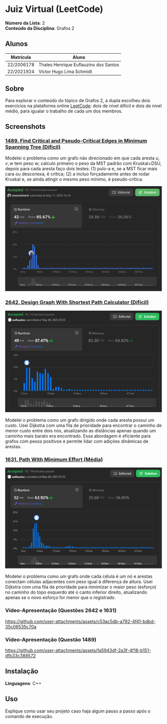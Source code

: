 # Juiz Virtual (LeetCode)

**Número da Lista**: 2<br>
**Conteúdo da Disciplina**: Grafos 2 <br>

## Alunos
|Matrícula | Aluno |
| -- | -- |
| 22/2006178 | Thales Henrique Euflauzino dos Santos  |
| 22/2021924 | Víctor Hugo Lima Schmidt               |

## Sobre 
Para explorar o conteúdo do tópico de Grafos 2, a dupla escolheu dois exercícios na plataforma online [LeetCode](https://leetcode.com/): dois de nível difícil e dois de nível médio, para igualar o trabalho de cada um dos membros.


## Screenshots

### [1489. Find Critical and Pseudo-Critical Edges in Minimum Spanning Tree (Díficil)](https://leetcode.com/problems/find-critical-and-pseudo-critical-edges-in-minimum-spanning-tree/description/)

Modelei o problema como um grafo não direcionado em que cada aresta $u,v,w$ tem peso w; calculo primeiro o peso da MST padrão com Kruskal+DSU, depois para cada aresta faço dois testes: (1) pulo-a e, se a MST ficar mais cara ou desconexa, é crítica; (2) a incluo forçadamente antes de rodar Kruskal e, se ainda atingir o mesmo peso mínimo, é pseudo-crítica.


<img src="./assets/resp1489.jpg" style="width: 700px;">

### [2642. Design Graph With Shortest Path Calculator (Difícil)](https://leetcode.com/problems/design-graph-with-shortest-path-calculator/description/)

![Resp2642](./assets/resp2642.png)

Modelei o problema como um grafo dirigido onde cada aresta possui um custo. Usei Dijkstra com uma fila de prioridade para encontrar o caminho de menor custo entre dois nós, atualizando as distâncias apenas quando um caminho mais barato era encontrado. Essa abordagem é eficiente para grafos com pesos positivos e permite lidar com adições dinâmicas de arestas.

### [1631. Path With Minimum Effort (Média)](https://leetcode.com/problems/path-with-minimum-effort/description/)

![Resp1631](./assets/resp1631.png)

Modelei o problema como um grafo onde cada célula é um nó e arestas conectam células adjacentes com peso igual à diferença de altura. Usei Dijkstra com uma fila de prioridade para minimizar o maior peso (esforço) no caminho do topo esquerdo até o canto inferior direito, atualizando apenas se o novo esforço for menor que o registrado.

### Vídeo-Apresentação (Questões 2642 e 1631)
https://github.com/user-attachments/assets/c53ac5db-a792-4f41-bdbd-35c06535c70a

### Vídeo-Apresentação (Questão 1489)
https://github.com/user-attachments/assets/fa5943df-2a3f-4f18-b151-dfb33c388572



## Instalação 
**Linguagens**: C++<br>

## Uso 
Explique como usar seu projeto caso haja algum passo a passo após o comando de execução.


